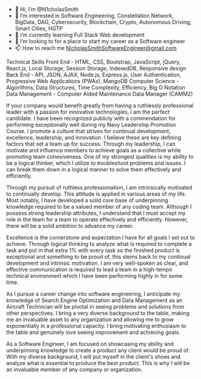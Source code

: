 - 👋 Hi, I’m @N1cholasSmith
- 👀 I’m interested in Software Engineering, Constellation Network, BigData, DAG, Cybersecurity, Blockchain, Crypto, Autonomous Driving, Smart Cities, HGTP
- 🌱 I’m currently learning Full Stack Web development 
- 💞️ I’m looking to for a place to start my career as a Software engineer
- 📫 How to reach me NicholasSmithSoftwareEngineer@gmail.com

Technical Skills
Front End - HTML, CSS, Bootstrap, JavaScript, jQuery, React.js, Local Storage, Session Storage, IndexedDB, Responsive design
Back End - API, JSON, AJAX, Node.js, Express.js, User Authentication, Progressive Web Applications (PWAs), MangoDB
Computer Science - Algorithms, Data Structures, Time Complexity, Efficiency, Big O Notation
Data Management - Computer Aided Maintenance Data Manager (CAMM2)

If your company would benefit greatly from having a ruthlessly professional leader with a passion for innovative technologies, I am the perfect candidate. I have been recognized publicly with a commendation for performing exceptionally well during my Navy Leadership Promotion Course. I promote a culture that strives for continual development, excellence, leadership, and innovation. I believe these are key defining factors that set a team up for success. Through my leadership, I can motivate and influence members to achieve goals as a collective while promoting team cohesiveness. One of my strongest qualities is my ability to be a logical thinker, which I utilize to troubleshoot problems and issues. I can break them down in a logical manner to solve them effectively and efficiently. 

Through my pursuit of ruthless professionalism, I am intrinsically motivated to continually develop. This attitude is applied in various areas of my life. Most notably, I have developed a solid core base of underpinning knowledge required to be a valued member of any coding team. Although I possess strong leadership attributes, I understand that I must accept my role in the team for a team to operate effectively and efficiently. However, there will be a solid ambition to advance my career. 

Excellence is the cornerstone and expectation I have for all goals I set out to achieve. Through logical thinking to analyze what is required to complete a task and put in that extra 1% with every task so the finished product is exceptional and something to be proud of, this stems back to my continual development and intrinsic motivation. I am very well-spoken as clear, and effective communication is required to lead a team in a high-tempo technical environment which I have been performing highly in for some time.

As I pursue a career change into software engineering, I anticipate my knowledge of Search Engine Optimization and Data Management as an Aircraft Technician will be pivotal in seeing problems and solutions from other perspectives. I bring a very diverse background to the table, making me an invaluable asset to any organization and allowing me to grow exponentially in a professional capacity. I bring motivating enthusiasm to the table and genuinely love seeing improvement and achieving goals. 

As a Software Engineer, I am focused on showcasing my ability and underpinning knowledge to create a product any client would be proud of. With my diverse background, I will put myself in the client's shoes and analyze what is essential to produce the best product. This is why I will be an invaluable member of any company or organization.  
